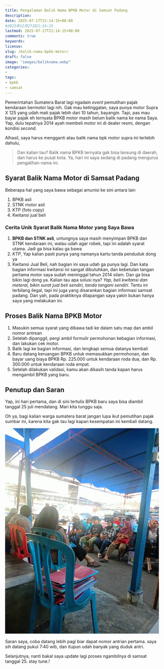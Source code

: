 ```yaml
---
title: Pengalaman Balik Nama BPKB Motor di Samsat Padang
description: 
date: 2025-07-17T21:14:15+08:00 
#2023年12月27日21:14:15
lastmod: 2025-07-17T21:14:15+08:00 
comments: true
keywords: 
license: 
slug: /balik-nama-bpkb-motor/
draft: false 
image: "images/baliknama.webp"
categories:
- 
tags:
- bpkb
- samsat
---
```

Pemerintahan Sumatera Barat lagi ngadain *event* pemutihan pajak kendaraan bermotor lagi nih. Gak mau ketinggalan, saya punya motor Supra X 125 yang udah mati pajak lebih dari 10 tahun, bayangin. Tapi, pas mau bayar pajak eh ternyata BPKB motor masih belum balik nama ke nama Saya. Yap, dulu tepatnya 2014 ayah membeli motor ini di dealer resmi, dengan kondisi *second*. 

Alhasil, saya harus mengganti atau balik nama bpk motor supra ini terlebih dahulu, 

>Dan kalian tau? Balik nama BPKB ternyata gak bisa lansung di daerah, dan harus ke pusat kota. Ya, hari ini saya sedang di padang mengurus pengalihan nama ini.

## Syarat Balik Nama Motor di Samsat Padang
Beberapa hal yang saya bawa sebagai amunisi ke sini antara lain
1. BPKB asli
2. STNK motor asli
3. KTP (foto copy)
4. Kwitansi jual beli

### Cerita Unik Syarat Balik Nama Motor yang Saya Bawa
1. **BPKB dan STNK asli**, untungnya saya masih menyimpan BPKB dan STNK kendaraan ini, walau udah agar robek, tapi ini adalah syarat utama. Jadi ga bisa kalau ga bawa
2. *KTP*, Yap kalian pasti punya yang namanya kartu tanda penduduk dong ya
3. Kwitansi Jual Beli, nah bagian ini saya udah ga punya lagi. Dan kata bagian informasi kwitansi ini sangat dibutuhkan, dan kebetulan tangan pertama motor saya sudah meninggal tahun 2014 silam. Dan ga bisa bikin lagi dong ya. Kalian tau apa solusi nya? *Yap, beli kwitansi dan meterai, bikin surat jual beli sendiri, tanda tangani sendiri.* Tentu ini terbilang ilegal, tapi ini juga yang disarankan bagian informasi samsat padang. Dan yah, pada praktiknya dilapangan saya yakin bukan hanya saya yang melakukan ini.


## Proses Balik Nama BPKB Motor
1. Masukin semua syarat yang dibawa tadi ke dalam satu map dan ambil nomor antrean
2. Setelah dipanggil, pergi ambil formulir permohonan kebagian informasi, dan lakukan cek motor.
3. Balik lagi ke bagian informasi, dan lengkapi semua datanya kembali
4. Baru datang keruangan BPKB untuk memasukkan permohonan, dan bayar uang biaya BPKB Rp. 225.000 untuk kendaraan roda dua, dan Rp. 300.000 untuk kendaraan roda empat. 
5. Setelah dilakukan validasi, kamu akan dikasih tanda kapan harus mengambil BPKB yang baru.


## Penutup dan Saran
Yap, ini hari pertama, dan di sini tertulis BPKB baru saya bisa diambil tanggal 25 juli mendatang. Mari kita tunggu saja.

Oh ya, bagi kalian warga sumatera barat jangan lupa ikut pemutihan pajak sumbar ini, karena kita gak tau lagi kapan kesempatan ini kembali datang. 

![antrian bpkb](images/antrian.webp) 

Saran saya, coba datang lebih pagi biar dapat nomor antrian pertama. saya sih datang pukul 7:40 wib, dan itupun udah banyak yang duduk antri. 

Selanjutnya, nanti bakal saya update lagi proses ngambilnya di samsat tanggal 25. stay tune.!
